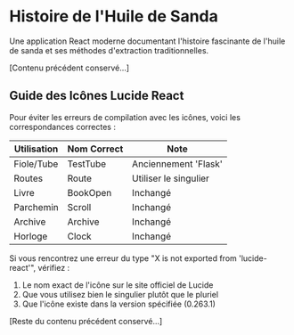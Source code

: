 # Histoire de l'Huile de Sanda

Une application React moderne documentant l'histoire fascinante de l'huile de sanda et ses méthodes d'extraction traditionnelles.

[Contenu précédent conservé...]

## Guide des Icônes Lucide React

Pour éviter les erreurs de compilation avec les icônes, voici les correspondances correctes :

| Utilisation | Nom Correct | Note |
|------------|-------------|------|
| Fiole/Tube | TestTube    | Anciennement 'Flask' |
| Routes     | Route       | Utiliser le singulier |
| Livre      | BookOpen    | Inchangé |
| Parchemin  | Scroll      | Inchangé |
| Archive    | Archive     | Inchangé |
| Horloge    | Clock       | Inchangé |

Si vous rencontrez une erreur du type "X is not exported from 'lucide-react'", vérifiez :
1. Le nom exact de l'icône sur le site officiel de Lucide
2. Que vous utilisez bien le singulier plutôt que le pluriel
3. Que l'icône existe dans la version spécifiée (0.263.1)

[Reste du contenu précédent conservé...]